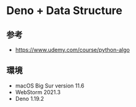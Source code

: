 # Deno + Data Structure

## 参考

- https://www.udemy.com/course/python-algo

## 環境

- macOS Big Sur version 11.6
- WebStorm 2021.3
- Deno 1.19.2
